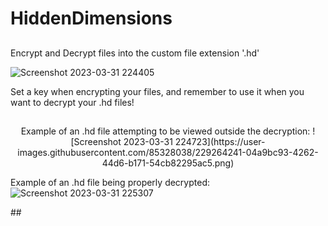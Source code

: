 # HiddenDimensions
##
Encrypt and Decrypt files into the custom file extension '.hd'

![Screenshot 2023-03-31 224405](https://user-images.githubusercontent.com/85328038/229264166-88dee837-f73d-41cd-a097-14ed3a81001d.png)

Set a key when encrypting your files, and remember to use it when you want to decrypt your .hd files!
##

<p align="center">
Example of an .hd file attempting to be viewed outside the decryption:
![Screenshot 2023-03-31 224723](https://user-images.githubusercontent.com/85328038/229264241-04a9bc93-4262-44d6-b171-54cb82295ac5.png)

Example of an .hd file being properly decrypted:
![Screenshot 2023-03-31 225307](https://user-images.githubusercontent.com/85328038/229264456-68d9586e-4c3d-40a6-89d8-4476fc9e954d.png)
</p>
##
